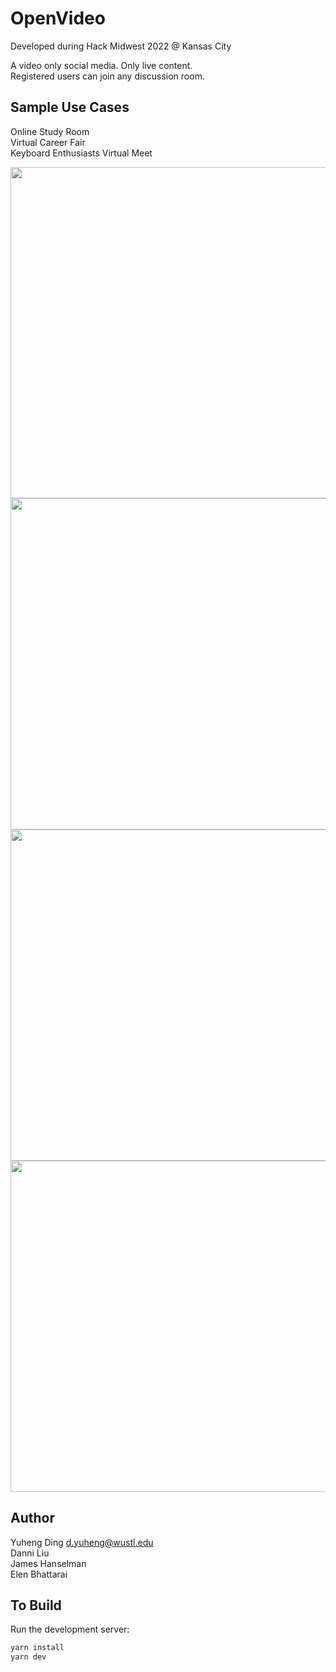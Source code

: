 # OpenVideo

Developed during Hack Midwest 2022 @ Kansas City

A video only social media. Only live content. </br>
Registered users can join any discussion room.

## Sample Use Cases
Online Study Room </br>
Virtual Career Fair </br>
Keyboard Enthusiasts Virtual Meet </br>


<p align="center">
  <!-- img src="./public/left.PNG" width="351" height="759" --->
  <img src="./demo/LoginPage" width="850" height="530">
  <img src="./demo/MainPage" width="850" height="530">
  <img src="./demo/WaitingRoom" width="850" height="530">
  <img src="./demo/MainRoom" width="850" height="530">
</p>

## Author
Yuheng Ding
d.yuheng@wustl.edu <br/>
Danni Liu <br/>
James Hanselman <br/>
Elen Bhattarai <br/>


## To Build

Run the development server:

```bash
yarn install
yarn dev
```

